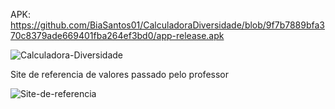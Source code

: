 APK: https://github.com/BiaSantos01/CalculadoraDiversidade/blob/9f7b7889bfa370c8379ade669401fba264ef3bd0/app-release.apk

![Calculadora-Diversidade](https://github.com/BiaSantos01/CalculadoraDiversidade/assets/133895171/c65cfeb8-9561-467f-a94c-2d38b9ebedbf)

Site de referencia de valores passado pelo professor 

![Site-de-referencia](https://github.com/BiaSantos01/CalculadoraDiversidade/assets/133895171/171bc54e-cb0c-4eeb-80a6-80d57842dc6e)


